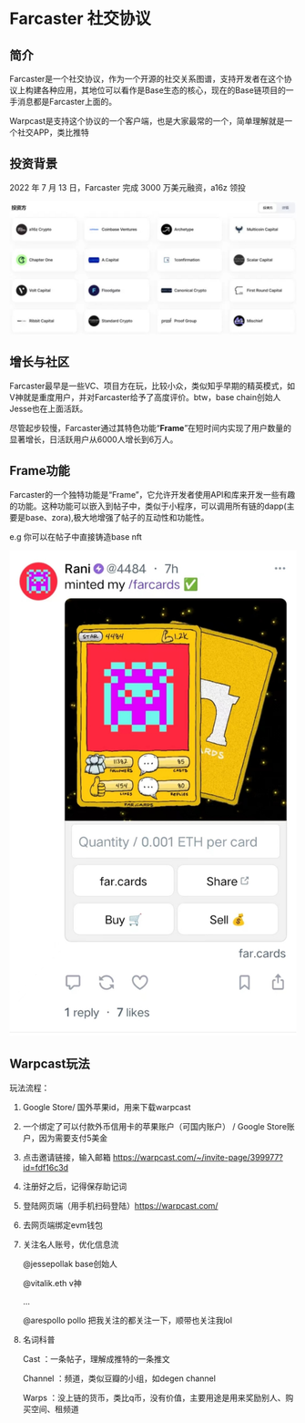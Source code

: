 # Farcaster 社交协议

## 简介

Farcaster是一个社交协议，作为一个开源的社交关系图谱，支持开发者在这个协议上构建各种应用，其地位可以看作是Base生态的核心，现在的Base链项目的一手消息都是Farcaster上面的。

Warpcast是支持这个协议的一个客户端，也是大家最常的一个，简单理解就是一个社交APP，类比推特

## 投资背景

2022 年 7 月 13 日，Farcaster 完成 3000 万美元融资，a16z 领投

![image-20240512233007556](./img/image-20240512233007556.png)

## 增长与社区

Farcaster最早是一些VC、项目方在玩，比较小众，类似知乎早期的精英模式，如V神就是重度用户，并对Farcaster给予了高度评价。btw，base chain创始人Jesse也在上面活跃。

尽管起步较慢，Farcaster通过其特色功能“**Frame**”在短时间内实现了用户数量的显著增长，日活跃用户从6000人增长到6万人。

## Frame功能

Farcaster的一个独特功能是“Frame”，它允许开发者使用API和库来开发一些有趣的功能。这种功能可以嵌入到帖子中，类似于小程序，可以调用所有链的dapp(主要是base、zora),极大地增强了帖子的互动性和功能性。

e.g 你可以在帖子中直接铸造base nft

![image-20240512233135377](./img/image-20240512233135377.png)

## Warpcast玩法

玩法流程：

1. Google Store/ 国外苹果id，用来下载warpcast

2. 一个绑定了可以付款外币信用卡的苹果账户（可国内账户） / Google Store账户，因为需要支付5美金

3. 点击邀请链接，输入邮箱 https://warpcast.com/~/invite-page/399977?id=fdf16c3d

4. 注册好之后，记得保存助记词

5. 登陆网页端（用手机扫码登陆）https://warpcast.com/

6. 去网页端绑定evm钱包

7. 关注名人账号，优化信息流

    @jessepollak base创始人

    @vitalik.eth v神

    ...

    @arespollo pollo 把我关注的都关注一下，顺带也关注我lol

8. 名词科普

    Cast ：一条帖子，理解成推特的一条推文

    Channel ：频道，类似豆瓣的小组，如degen channel

    Warps ：没上链的货币，类比q币，没有价值，主要用途是用来奖励别人、购买空间、租频道
